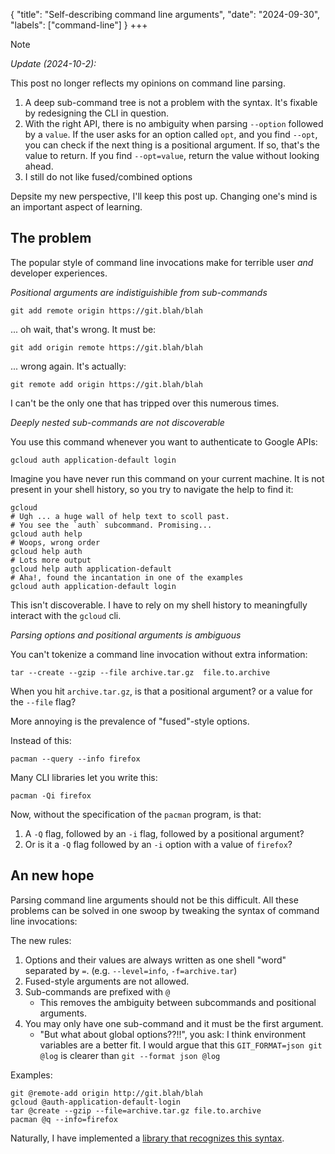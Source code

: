 {
    "title": "Self-describing command line arguments",
    "date": "2024-09-30",
    "labels": ["command-line"]
}
+++

> [!NOTE]
> _Update (2024-10-2):_
>
> This post no longer reflects my opinions on command line parsing.
>
> 1. A deep sub-command tree is not a problem with the syntax. It's fixable by redesigning the CLI in question.
> 1. With the right API, there is no ambiguity when parsing `--option` followed by a `value`.
>    If the user asks for an option called `opt`, and you find `--opt`, you can check if the next thing is a positional argument.
>    If so, that's the value to return.
>    If you find `--opt=value`, return the value without looking ahead.
> 1. I still do not like fused/combined options
>
> Depsite my new perspective, I'll keep this post up. Changing one's mind is an important aspect of learning.

## The problem 

The popular style of command line invocations make for terrible user _and_ developer experiences. 

_Positional arguments are indistiguishible from sub-commands_

```
git add remote origin https://git.blah/blah
```

... oh wait, that's wrong. It must be:

```
git add origin remote https://git.blah/blah
```

... wrong again. It's actually:

```
git remote add origin https://git.blah/blah
```

I can't be the only one that has tripped over this numerous times.

_Deeply nested sub-commands are not discoverable_

You use this command whenever you want to authenticate to Google APIs:

```
gcloud auth application-default login
```

Imagine you have never run this command on your current machine.
It is not present in your shell history, so you try to navigate the help to find it:

```
gcloud 
# Ugh ... a huge wall of help text to scoll past.
# You see the `auth` subcommand. Promising...
gcloud auth help
# Woops, wrong order
gcloud help auth
# Lots more output
gcloud help auth application-default
# Aha!, found the incantation in one of the examples
gcloud auth application-default login
```

This isn't discoverable.
I have to rely on my shell history to meaningfully interact with the  `gcloud` cli.

_Parsing options and positional arguments is ambiguous_

You can't tokenize a command line invocation without extra information:

```
tar --create --gzip --file archive.tar.gz  file.to.archive
```

When you hit `archive.tar.gz`, is that a positional argument? or a value for the `--file` flag?

More annoying is the prevalence of "fused"-style options.

Instead of this:

```
pacman --query --info firefox
```

Many CLI libraries let you write this:

```
pacman -Qi firefox
```

Now, without the specification of the `pacman` program, is that:

1. A `-Q` flag, followed by an `-i` flag, followed by a positional argument?
2. Or is it a `-Q` flag followed by an `-i` option with a value of `firefox`?


## An new hope

Parsing command line arguments should not be this difficult.
All these problems can be solved in one swoop by tweaking the syntax of command line invocations:

The new rules:
1. Options and their values are always written as one shell "word" separated by `=`.
   (e.g. `--level=info`, `-f=archive.tar`)
1. Fused-style arguments are not allowed.
1. Sub-commands are prefixed with `@`
   - This removes the ambiguity between subcommands and positional arguments.
1. You may only have one sub-command and it must be the first argument.
   - "But what about global options??!!", you ask:
     I think environment variables are a better fit.
     I would argue that this `GIT_FORMAT=json git @log` is clearer than `git --format json @log`

Examples:

```
git @remote-add origin http://git.blah/blah
gcloud @auth-application-default-login
tar @create --gzip --file=archive.tar.gz file.to.archive
pacman @q --info=firefox 
```

Naturally, I have implemented a [library that recognizes this syntax](https://github.com/eze-works/bind-args).
